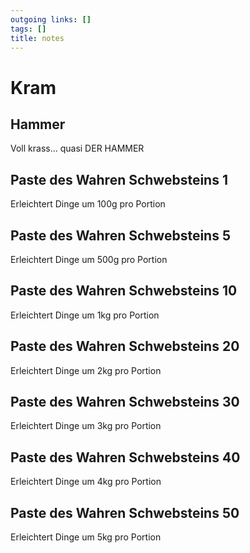 ```yaml
---
outgoing links: []
tags: []
title: notes
---
```

# Kram
## Hammer
Voll krass... quasi DER HAMMER
## Paste des Wahren Schwebsteins 1
Erleichtert Dinge um 100g pro Portion
## Paste des Wahren Schwebsteins 5
Erleichtert Dinge um 500g pro Portion
## Paste des Wahren Schwebsteins 10
Erleichtert Dinge um 1kg pro Portion
## Paste des Wahren Schwebsteins 20
Erleichtert Dinge um 2kg pro Portion
## Paste des Wahren Schwebsteins 30
Erleichtert Dinge um 3kg pro Portion
## Paste des Wahren Schwebsteins 40
Erleichtert Dinge um 4kg pro Portion
## Paste des Wahren Schwebsteins 50
Erleichtert Dinge um 5kg pro Portion
